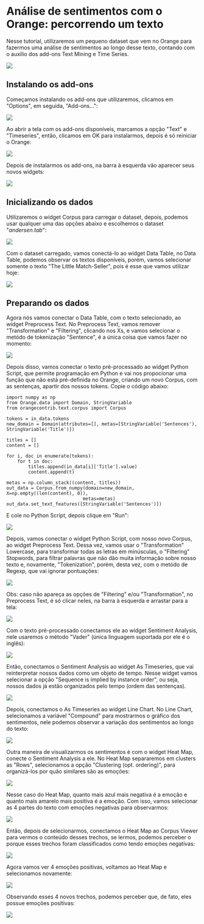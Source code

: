 # Análise de sentimentos com o Orange: percorrendo um texto
Nesse tutorial, utilizaremos um pequeno dataset que vem no Orange para fazermos uma análise de sentimentos ao longo desse texto, contando com o auxílio dos add-ons Text Mining e Time Series.

![](https://github.com/ciencia-de-dados-pratica/GEAM-basico/blob/master/2020/Kelvy%20-%20An%C3%A1lise%20de%20sentimentos%20com%20o%20Orange-%20percorrendo%20um%20texto/Imagens/Screenshot_0.png)

## Instalando os add-ons
Começamos instalando os add-ons que utilizaremos, clicamos em "Options", em seguida, "Add-ons...":

![](https://github.com/ciencia-de-dados-pratica/GEAM-basico/blob/master/2020/Kelvy%20-%20An%C3%A1lise%20de%20sentimentos%20com%20o%20Orange-%20percorrendo%20um%20texto/Imagens/Screenshot_1.png)

Ao abrir a tela com os add-ons disponíveis, marcamos a opção "Text" e "Timeseries", então, clicamos em OK para instalarmos, depois é só reiniciar o Orange:

![](https://github.com/ciencia-de-dados-pratica/GEAM-basico/blob/master/2020/Kelvy%20-%20An%C3%A1lise%20de%20sentimentos%20com%20o%20Orange-%20percorrendo%20um%20texto/Imagens/Screenshot_2.png)

Depois de instalarmos os add-ons, na barra à esquerda vão aparecer seus novos widgets:

![](https://github.com/ciencia-de-dados-pratica/GEAM-basico/blob/master/2020/Kelvy%20-%20An%C3%A1lise%20de%20sentimentos%20com%20o%20Orange-%20percorrendo%20um%20texto/Imagens/Screenshot_3.png)

## Inicializando os dados
Utilizaremos o widget Corpus para carregar o dataset, depois, podemos usar qualquer uma das opções abaixo e escolhemos o dataset "*andersen.tab*":

![](https://github.com/ciencia-de-dados-pratica/GEAM-basico/blob/master/2020/Kelvy%20-%20An%C3%A1lise%20de%20sentimentos%20com%20o%20Orange-%20percorrendo%20um%20texto/Imagens/Screenshot_4.png)

Com o dataset carregado, vamos conectá-lo ao widget Data Table, no Data Table, podemos observar os textos disponíveis, porém, vamos selecionar somente o texto "The Little Match-Seller", pois é esse que vamos utilizar hoje:

![](https://github.com/ciencia-de-dados-pratica/GEAM-basico/blob/master/2020/Kelvy%20-%20An%C3%A1lise%20de%20sentimentos%20com%20o%20Orange-%20percorrendo%20um%20texto/Imagens/Screenshot_6.png)

## Preparando os dados

Agora nós vamos conectar o Data Table, com o texto selecionado, ao widget Preprocess Text. No Preprocess Text, vamos remover "Transformation" e "Filtering", clicando nos Xs, e vamos selecionar o metódo de tokenização "Sentence", é a única coisa que vamos fazer no momento:

![](https://github.com/ciencia-de-dados-pratica/GEAM-basico/blob/master/2020/Kelvy%20-%20An%C3%A1lise%20de%20sentimentos%20com%20o%20Orange-%20percorrendo%20um%20texto/Imagens/Screenshot_8.png)

Depois disso, vamos conectar o texto pré-processado ao widget Python Script, que permite programação em Python e vai nos propocionar uma função que não está pré-definida no Orange, criando um novo Corpus, com as sentenças, apartir dos nossos tokens. Copie o código abaixo:
```
import numpy as np
from Orange.data import Domain, StringVariable
from orangecontrib.text.corpus import Corpus

tokens = in_data.tokens
new_domain = Domain(attributes=[], metas=[StringVariable('Sentences'), StringVariable('Title')])

titles = []
content = []

for i, doc in enumerate(tokens):
    for t in doc:
        titles.append(in_data[i]['Title'].value)
        content.append(t)

metas = np.column_stack((content, titles))
out_data = Corpus.from_numpy(domain=new_domain, X=np.empty((len(content), 0)),
                            metas=metas)
out_data.set_text_features([StringVariable('Sentences')])
```
E cole no Python Script, depois clique em "Run":

![](https://github.com/ciencia-de-dados-pratica/GEAM-basico/blob/master/2020/Kelvy%20-%20An%C3%A1lise%20de%20sentimentos%20com%20o%20Orange-%20percorrendo%20um%20texto/Imagens/Screenshot_9.png)

Depois, vamos conectar o widget Python Script, com nosso novo Corpus, ao widget Preprocess Text. Dessa vez, vamos usar o "Transformation" Lowercase, para transformar todas as letras em minúsculas, o "Filtering" Stopwords, para filtrar palavras que não dão muita informação sobre nosso texto e, novamente, "Tokenization", porém, desta vez, com o metódo de Regexp, que vai ignorar pontuações:

![](https://github.com/ciencia-de-dados-pratica/GEAM-basico/blob/master/2020/Kelvy%20-%20An%C3%A1lise%20de%20sentimentos%20com%20o%20Orange-%20percorrendo%20um%20texto/Imagens/Screenshot_10.png)

Obs: caso não apareça as opções de "Filtering" e/ou "Transformation", no Preprocess Text, é só clicar neles, na barra à esquerda e arrastar para a tela:

![](https://github.com/ciencia-de-dados-pratica/GEAM-basico/blob/master/2020/Kelvy%20-%20An%C3%A1lise%20de%20sentimentos%20com%20o%20Orange-%20percorrendo%20um%20texto/Imagens/Screenshot_11.png)

Com o texto pré-processado conectamos ele ao widget Sentiment Analysis, nele usaremos o método "Vader" (única linguagem suportada por ele é o inglês):

![](https://github.com/ciencia-de-dados-pratica/GEAM-basico/blob/master/2020/Kelvy%20-%20An%C3%A1lise%20de%20sentimentos%20com%20o%20Orange-%20percorrendo%20um%20texto/Imagens/Screenshot_12.png)

Então, conectamos o Sentiment Analysis ao widget As Timeseries, que vai reinterpretar nossos dados como um objeto de tempo. Nesse widget vamos selecionar a opção "Sequence is implied by instance order", ou seja, nossos dados já estão organizados pelo tempo (ordem das sentenças).

![](https://github.com/ciencia-de-dados-pratica/GEAM-basico/blob/master/2020/Kelvy%20-%20An%C3%A1lise%20de%20sentimentos%20com%20o%20Orange-%20percorrendo%20um%20texto/Imagens/Screenshot_13.png)

Depois, conectamos o As Timeseries ao widget Line Chart. No Line Chart, selecionamos a variável "Compound" para mostrarmos o gráfico dos sentimentos, nele podemos observar a variação dos sentimentos ao longo do texto:

![](https://github.com/ciencia-de-dados-pratica/GEAM-basico/blob/master/2020/Kelvy%20-%20An%C3%A1lise%20de%20sentimentos%20com%20o%20Orange-%20percorrendo%20um%20texto/Imagens/Screenshot_14.png)

Outra maneira de visualizarmos os sentimentos é com o widget Heat Map, conecte o Sentiment Analysis a ele. No Heat Map separaremos em clusters as "Rows", selecionamos a opção "Clustering (opt. ordering)", para organizá-los por quão similares são as emoções:

![](https://github.com/ciencia-de-dados-pratica/GEAM-basico/blob/master/2020/Kelvy%20-%20An%C3%A1lise%20de%20sentimentos%20com%20o%20Orange-%20percorrendo%20um%20texto/Imagens/Screenshot_15.png)

Nesse caso do Heat Map, quanto mais azul mais negativa é a emoção e quanto mais amarelo mais positiva é a emoção. Com isso, vamos selecionar as 4 partes do texto com emoções negativas para observarmos:

![](https://github.com/ciencia-de-dados-pratica/GEAM-basico/blob/master/2020/Kelvy%20-%20An%C3%A1lise%20de%20sentimentos%20com%20o%20Orange-%20percorrendo%20um%20texto/Imagens/Screenshot_16.png)

Então, depois de selecionarmos, conectamos o Heat Map ao Corpus Viewer para vermos o conteúdo desses trechos, se lermos, podemos perceber o porque esses trechos foram classificados como tendo emoções negativas:

![](https://github.com/ciencia-de-dados-pratica/GEAM-basico/blob/master/2020/Kelvy%20-%20An%C3%A1lise%20de%20sentimentos%20com%20o%20Orange-%20percorrendo%20um%20texto/Imagens/Screenshot_17.png)

Agora vamos ver 4 emoções positivas, voltamos ao Heat Map e selecionamos novamente:

![](https://github.com/ciencia-de-dados-pratica/GEAM-basico/blob/master/2020/Kelvy%20-%20An%C3%A1lise%20de%20sentimentos%20com%20o%20Orange-%20percorrendo%20um%20texto/Imagens/Screenshot_18.png)

Observando esses 4 novos trechos, podemos perceber que, de fato, eles possue emoções positivas:

![](https://github.com/ciencia-de-dados-pratica/GEAM-basico/blob/master/2020/Kelvy%20-%20An%C3%A1lise%20de%20sentimentos%20com%20o%20Orange-%20percorrendo%20um%20texto/Imagens/Screenshot_19.png)
